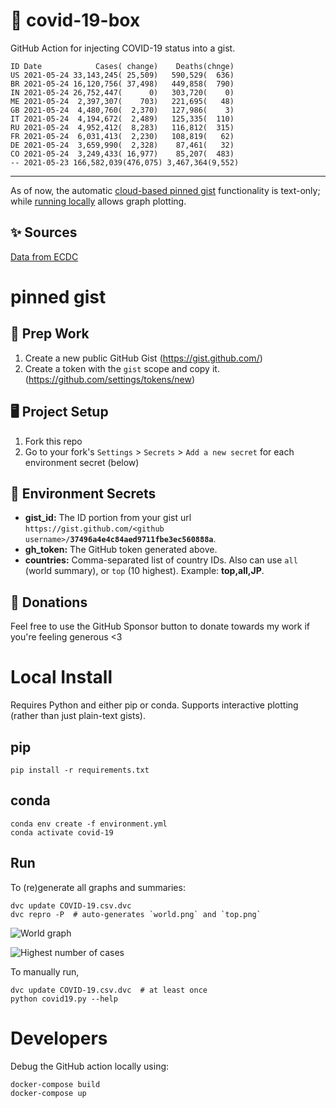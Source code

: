 # 🏥 covid-19-box

GitHub Action for injecting COVID-19 status into a gist.

```
ID Date            Cases( change)    Deaths(chnge)
US 2021-05-24 33,143,245( 25,509)   590,529(  636)
BR 2021-05-24 16,120,756( 37,498)   449,858(  790)
IN 2021-05-24 26,752,447(      0)   303,720(    0)
ME 2021-05-24  2,397,307(    703)   221,695(   48)
GB 2021-05-24  4,480,760(  2,370)   127,986(    3)
IT 2021-05-24  4,194,672(  2,489)   125,335(  110)
RU 2021-05-24  4,952,412(  8,283)   116,812(  315)
FR 2021-05-24  6,031,413(  2,230)   108,819(   62)
DE 2021-05-24  3,659,990(  2,328)    87,461(   32)
CO 2021-05-24  3,249,433( 16,977)    85,207(  483)
-- 2021-05-23 166,582,039(476,075) 3,467,364(9,552)
```

---

As of now, the automatic [cloud-based pinned gist](#pinned-gist) functionality is text-only;
while [running locally](#local-install) allows graph plotting.

## ✨ Sources

[Data from ECDC](https://www.ecdc.europa.eu/en/publications-data/download-todays-data-geographic-distribution-covid-19-cases-worldwide)

# pinned gist

## 🎒 Prep Work
1. Create a new public GitHub Gist (https://gist.github.com/)
1. Create a token with the `gist` scope and copy it. (https://github.com/settings/tokens/new)

## 🖥 Project Setup
1. Fork this repo
1. Go to your fork's `Settings` > `Secrets` > `Add a new secret` for each environment secret (below)

## 🤫 Environment Secrets
- **gist_id:** The ID portion from your gist url `https://gist.github.com/<github username>/`**`37496a4e4c84aed9711fbe3ec560888a`**.
- **gh_token:** The GitHub token generated above.
- **countries:** Comma-separated list of country IDs. Also can use `all` (world summary), or `top` (10 highest). Example: **top,all,JP**.

## 💸 Donations

Feel free to use the GitHub Sponsor button to donate towards my work if you're feeling generous <3

# Local Install

Requires Python and either pip or conda. Supports interactive plotting (rather than just plain-text gists).

## pip

```
pip install -r requirements.txt
```

## conda

```
conda env create -f environment.yml
conda activate covid-19
```

## Run

To (re)generate all graphs and summaries:

```
dvc update COVID-19.csv.dvc
dvc repro -P  # auto-generates `world.png` and `top.png`
```

![World graph](world.png)

![Highest number of cases](top.png)

To manually run,

```
dvc update COVID-19.csv.dvc  # at least once
python covid19.py --help
```

# Developers

Debug the GitHub action locally using:

```
docker-compose build
docker-compose up
```
